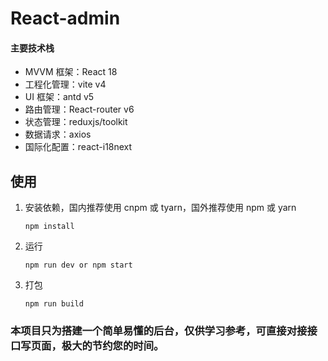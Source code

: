 # React-admin

#### 主要技术栈

- MVVM 框架：React 18
- 工程化管理：vite v4
- UI 框架：antd v5
- 路由管理：React-router v6
- 状态管理：reduxjs/toolkit
- 数据请求：axios
- 国际化配置：react-i18next

## 使用

1. 安装依赖，国内推荐使用 cnpm 或 tyarn，国外推荐使用 npm 或 yarn

   ```
   npm install
   ```

2. 运行

   ```
   npm run dev or npm start
   ```

3. 打包

   ```
   npm run build
   ```

### 本项目只为搭建一个简单易懂的后台，仅供学习参考，可直接对接接口写页面，极大的节约您的时间。

